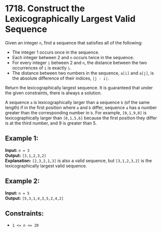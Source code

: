# 1718. Construct the Lexicographically Largest Valid Sequence

Given an integer `n`, find a sequence that satisfies all of the following:

- The integer 1 occurs once in the sequence.
- Each integer between 2 and `n` occurs twice in the sequence.
- For every integer `i` between 2 and `n`, the distance between the two occurrences of `i` is exactly `i`.
- The distance between two numbers in the sequence, `a[i]` and `a[j]`, is the absolute difference of their indices, `|j - i|`.

Return the lexicographically largest sequence. It is guaranteed that under the given constraints, there is always a solution.

A sequence `a` is lexicographically larger than a sequence `b` (of the same length) if in the first position where `a` and `b` differ, sequence `a` has a number greater than the corresponding number in `b`. For example, `[0,1,9,0]` is lexicographically larger than `[0,1,5,6]` because the first position they differ is at the third number, and 9 is greater than 5.

## Example 1:

**Input:** `n = 3`  
**Output:** `[3,1,2,3,2]`  
**Explanation:** `[2,3,2,1,3]` is also a valid sequence, but `[3,1,2,3,2]` is the lexicographically largest valid sequence.

## Example 2:

**Input:** `n = 5`  
**Output:** `[5,3,1,4,3,5,2,4,2]`

## Constraints:

- `1 <= n <= 20`
